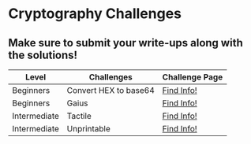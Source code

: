
# Cryptography Challenges

## Make sure to submit your write-ups along with the solutions!

| Level | Challenges | Challenge Page |
|--|--|--|
| Beginners | Convert HEX to base64 | [Find Info!](https://github.com/Hacktoberfest-Nepal/Hacktoberfest_CTF/tree/master/Crypto/beginners/Convert%20HEX%20to%20base64) |
| Beginners | Gaius | [Find Info!](https://github.com/Hacktoberfest-Nepal/Hacktoberfest_CTF/tree/master/Crypto/beginners/Gaius) |
| Intermediate | Tactile | [Find Info!](https://github.com/Hacktoberfest-Nepal/Hacktoberfest_CTF/tree/master/Crypto/intermediate/Tactile) |
| Intermediate | Unprintable | [Find Info!](https://github.com/Hacktoberfest-Nepal/Hacktoberfest_CTF/tree/master/Crypto/intermediate/Unprintable) |

